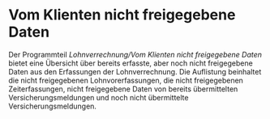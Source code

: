 # Vom Klienten nicht freigegebene Daten

Der Programmteil *Lohnverrechnung/Vom Klienten nicht freigegebene Daten* bietet eine Übersicht über bereits erfasste, aber noch nicht freigegebene Daten aus den Erfassungen der Lohnverrechnung. Die Auflistung beinhaltet die nicht freigegebenen Lohnvorerfassungen, die nicht freigegebenen Zeiterfassungen, nicht freigegebene Daten von bereits übermittelten Versicherungsmeldungen und noch nicht übermittelte Versicherungsmeldungen.